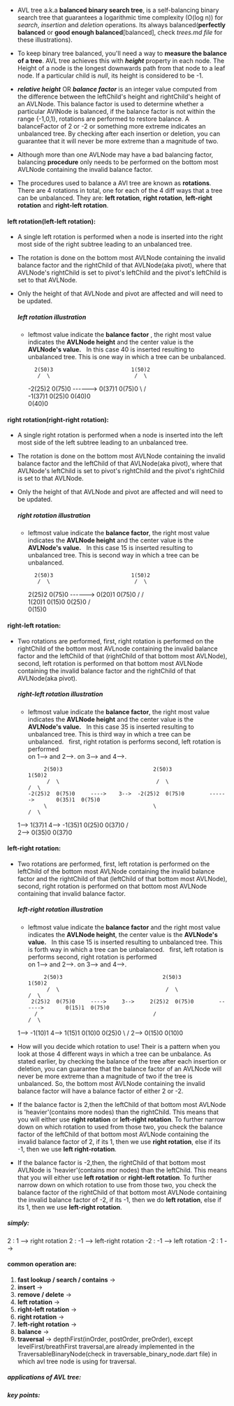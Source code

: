 - AVL tree a.k.a **balanced binary search tree**, is a self-balancing binary search tree that guarantees a logarithmic time complexity (O(log n)) for *search*, *insertion* and *deletion* operations. Its always balanced(**perfectly balanced** or **good enough balanced**[balanced], check *trees.md file* for these illustrations).

- To keep binary tree balanced, you'll need a way to **measure the balance of a tree**. AVL tree achieves this with ***height*** property in each node. The Height of a node is the longest downwards path from that node to a leaf node. If a particular child is *null*, its height is considered to be -1.

- ***relative height*** OR ***balance factor*** is an integer value computed from the difference between the leftChild's height and rightChild's height of an AVLNode. This balance factor is used to determine whether a particular AVlNode is balanced, if the balance factor is not within the range {-1,0,1}, rotations are performed to restore balance. A balanceFactor of 2 or -2 or something more extreme indicates an unbalanced tree. By checking after each insertion or deletion, you can guarantee that it will never be more extreme than a magnitude of two.

- Although more than one AVLNode may have a bad balancing factor, balancing **procedure** only needs to be performed on the bottom most AVLNode containing the invalid balance factor. 

- The procedures used to balance a AVl tree are known as **rotations**. There are 4 rotations in total, one for each of the 4 diff ways that a tree can be unbalanced. They are: **left rotation**, **right rotation**, **left-right rotation** and **right-left rotation**.

#### left rotation(left-left rotation): 
- A single left rotation is performed when a node is inserted into the right most side of the right subtree leading to an unbalanced tree.
- The rotation is done on the bottom most AVLNode containing the invalid balance factor and the rightChild of that AVLNode(aka pivot), where that AVLNode's rightChild is set to pivot's leftChild and the pivot's leftChild is set to that AVLNode.
- Only the height of that AVLNode and pivot are affected and will need to be updated.

    ##### left rotation illustration
    - leftmost value indicate the **balance factor** , the right most value indicates the **AVLNode height** and the center value is the **AVLNode's value.**
    &nbsp;
    In this case 40 is inserted
    resulting to unbalanced tree.
    This is one way in which a
    tree can be unbalanced.

            2(50)3                         1(50)2           
             /  \                           /  \
       -2(25)2  0(75)0    ------>      0(37)1  0(75)0
            \                           /  \
        -1(37)1                    0(25)0  0(40)0
             \
          0(40)0      
  
#### right rotation(right-right rotation):
- A single right rotation is performed when a node is inserted into the left most side of the left subtree leading to an unbalanced tree.
- The rotation is done on the bottom most AVLNode containing the invalid balance factor and the leftChild of that AVLNode(aka pivot), where that AVLNode's leftChild is set to pivot's rightChild and the pivot's rightChild is set to that AVLNode.
- Only the height of that AVLNode and pivot are affected and will need to be updated.

    ##### right rotation illustration
    - leftmost value indicate the **balance factor**, the right most value indicates the **AVLNode height** and the center value is the **AVLNode's value.**
    &nbsp;
    In this case 15 is inserted
    resulting to unbalanced tree.
    This is second way in which a
    tree can be unbalanced.

            2(50)3                         1(50)2           
             /  \                           /  \
        2(25)2  0(75)0     ------>     0(20)1  0(75)0
         /                              /  \
     1(20)1                        0(15)0  0(25)0
       /  
   0(15)0   

#### right-left rotation:
- Two rotations are performed, first, right rotation is performed on the rightChild of the bottom most AVLnode containing the invalid balance factor and the leftChild of that (rightChild of that bottom most AVLNode), second, left rotation is performed on that bottom most AVLNode containing the invalid balance factor and the rightChild of that AVLNode(aka pivot).

    ##### right-left rotation illustration
    - leftmost value indicate the **balance factor**, the right most value indicates the **AVLNode height** and the center value is the **AVLNode's value.**
    &nbsp;
    In this case 35 is inserted
    resulting to unbalanced tree.
    This is third way in which a
    tree can be unbalanced.
    &nbsp;
    first, right rotation is performs         second, left rotation is performed     
    on 1--> and 2-->.                         on 3--> and 4-->.

               2(50)3                             2(50)3                              1(50)2
                /  \                               /  \                                /  \
          -2(25)2  0(75)0     ---->    3-->  -2(25)2  0(75)0        ------>       0(35)1  0(75)0 
               \                                  \                                /  \
    1-->    1(37)1                     4-->   -1(35)1                          0(25)0 0(37)0
             /                                      \
    2-->   0(35)0                                0(37)0   

#### left-right rotation:
- Two rotations are performed, first, left rotation is performed on the leftChild of the bottom most AVLNode containing the invalid balance factor and the rightChild of that (leftChild of that bottom most AVLNode), second, right rotation is performed on that bottom most AVLNode containing that invalid balance factor.

    ##### left-right rotation illustration
    - leftmost value indicate the **balance factor** and the right most value indicates the **AVLNode height**, the center value is the **AVLNode's value.**
    &nbsp;
    In this case 15 is inserted
    resulting to unbalanced tree.
    This is forth way in which a
    tree can be unbalanced.
    &nbsp;
    first, left rotation is performs         second, right rotation is performed     
    on 1--> and 2-->.                         on 3--> and 4-->.

               2(50)3                                2(50)3                              1(50)2
                /  \                                  /  \                                /  \
           2(25)2  0(75)0     ---->     3-->     2(25)2  0(75)0        ------>       0(15)1  0(75)0 
            /                                     /                                   /  \
    1--> -1(10)1                        4-->  1(15)1                             0(10)0 0(25)0
              \                                /
    2-->   0(15)0                          0(10)0   

- How will you decide which rotation to use! Their is a pattern when you look at those 4 different ways in which a tree can be unbalance. As stated earlier, by checking the balance of the tree after each insertion or deletion, you can guarantee that the balance factor of an AVLNode will never be more extreme than a magnitude of two if the tree is unbalanced. So, the bottom most AVLNode containing the invalid balance factor will have a balance factor of either 2 or -2.
- If the balance factor is 2,then the leftChild of that bottom most AVLNode is 'heavier'(contains more nodes) than the rightChild. This means that you will either use **right rotation** or **left-right rotation**. To further narrow down on which rotation to used from those two, you check the balance factor of the leftChild of that bottom most AVLNode containing the invalid balance factor of 2, if its 1, then we use **right rotation**, else if its -1, then we use **left right-rotation**.
- If the balance factor is -2,then, the rightChild of that bottom most AVLNode is 'heavier'(contains mor nodes) than the leftChild. This means that you will either use **left rotation** or **right-left rotation**. To further narrow down on which rotation to use from those two, you check the balance factor of the rightChild of that bottom most AVLNode containing the invalid balance factor of -2, if its -1, then we do **left rotation**, else if its 1, then we use **left-right rotation**.

##### simply: 
2 : 1    --> right rotation
2 : -1   --> left-right rotation
-2 : -1  --> left rotation
-2 : 1   -->

#### common operation are:
1. **fast lookup / search / contains** -> 
2. **insert** ->   
3. **remove / delete** ->
4. **left rotation** ->
5. **right-left rotation** ->
6. **right rotation** ->
7. **left-right rotation** ->
8. **balance** -> 
9. **traversal** -> depthFirst(inOrder, postOrder, preOrder), except levelFirst/breathFirst traversal,are already implemented in the TraversableBinaryNode(check in traversable_binary_node.dart file) in which avl tree node is using for traversal.
   

##### applications of AVL tree:


##### key points:


